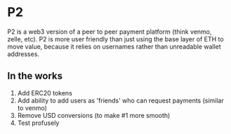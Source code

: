 # P2

P2 is a web3 version of a peer to peer payment platform (think venmo, zelle, etc).
P2 is more user friendly than just using the base layer of ETH to move value, because it relies on usernames rather than unreadable wallet addresses. 

## In the works
1. Add ERC20 tokens
2. Add ability to add users as 'friends' who can request payments (similar to venmo)
3. Remove USD conversions (to make #1 more smooth)
4. Test profusely